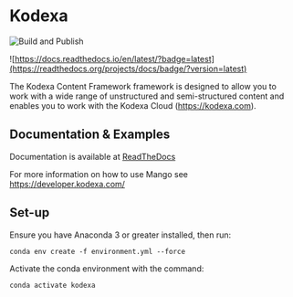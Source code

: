 # Kodexa

![Build and Publish](https://github.com/kodexa-ai/kodexa/workflows/Build%20and%20Publish/badge.svg)

![https://docs.readthedocs.io/en/latest/?badge=latest](https://readthedocs.org/projects/docs/badge/?version=latest) 

The Kodexa Content Framework framework is designed to allow you to work with a wide range of unstructured and semi-structured content and enables you to work with the Kodexa Cloud (https://kodexa.com).

## Documentation & Examples

Documentation is available at [ReadTheDocs](https://kodexa-kodexa.readthedocs-hosted.com/en/latest/)

For more information on how to use Mango see https://developer.kodexa.com/

## Set-up

Ensure you have Anaconda 3 or greater installed, then run:

    conda env create -f environment.yml --force
    
Activate the conda environment with the command:

    conda activate kodexa
    

    
